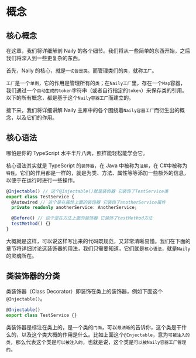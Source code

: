 # 概念

## 核心概念

在这章，我们将详细解剖 Naily 的各个细节。我们将从一些简单的东西开始，之后我们将深入到一些更复杂的东西。

首先，Naily 的核心，就是`一切皆是类`。而管理类们的`类`，就称`工厂`。

`工厂`是一个`单例`，它的作用是管理所有的`类`；在`Naily工厂`里，存在一个`Map`容器，我们通过一个`自动生成的token`字符串（或者自行指定的`token`）来保存类的引用。以下的所有概念，都是基于这个`Naily容器工厂`而建立的。

接下来，我们将详细讲解 Naily 主库中的各个围绕着`Naily容器工厂`而衍生出的概念，以及它们的作用。

## 核心语法

哪怕是你的 TypeScript 水平半斤八两，照样能轻松能学会它。

核心语法其实就是 TypeScript 的`装饰器`，在 Java 中被称为`注解`，在 C#中被称为`特性`。它们的作用都是一样的，就是为类、方法、属性等等添加一些额外的信息，以便于在运行时进行一些操作。

```typescript {1,3,6}
@Injectable() // 这个@Injectable()就是装饰器 它装饰了TestService类
export class TestService {
  @Autowired // 这个是在属性上面的装饰器 它装饰了anotherService属性
  private readonly anotherService: AnotherService;

  @Before() // 这个是在方法上面的装饰器 它装饰了testMethod方法
  testMethod() {}
}
```

大概就是这样，可以说这样写出来的代码既规范，又非常清晰易懂。我们在下面的章节将详细讨论这装饰器的用法，我们只需要知道，它们就是`核心语法`，就是`Naily`的灵魂所在。

## 类装饰器的分类

类装饰器（Class Decorator）即装饰在类上的装饰器，例如下面这个`@Injectable()`。

```typescript {1}
@Injectable()
export class TestService {}
```

类装饰器是标注在类上的，是一个类的`门面`，可以`最清晰`的告诉你，这个类是干什么的，以及这个类大概的作用是什么。比如上面这个`@Injectable`，意为`可被注入的类`，那么代表这个类是`可以被注入的`，也就是说，这个类是`可以被Naily容器工厂管理的`。
